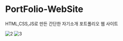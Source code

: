 # PortFolio-WebSite
HTML,CSS,JS로 만든 간단한 자기소개 포트폴리오 웹 사이트

![2](https://user-images.githubusercontent.com/117155113/229017217-fff93ea2-ca70-423a-8371-645f955d21d7.png)
![3](https://user-images.githubusercontent.com/117155113/229017221-c1fe8f5c-005f-4f46-9daf-2eafb8f6cb79.png)
